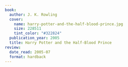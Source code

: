 ```yaml
---
book:
  author: J. K. Rowling
  cover:
    name: harry-potter-and-the-half-blood-prince.jpg
    size: 228511
    tint_color: "#322824"
  publication_year: 2005
  title: Harry Potter and the Half-Blood Prince
review:
  date_read: 2005-07
  format: hardback
---
```


